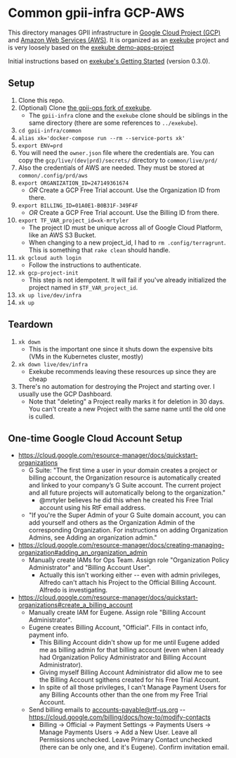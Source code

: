 # Common gpii-infra GCP-AWS

This directory manages GPII infrastructure in [Google Cloud Project (GCP)](https://cloud.google.com/) and [Amazon Web Services (AWS)](https://aws.amazon.com/). It is organized as an [exekube](https://github.com/exekube/exekube) project and is very loosely based on the [exekube demo-apps-project](https://github.com/exekube/demo-apps-project)

Initial instructions based on [exekube's Getting Started](https://exekube.github.io/exekube/in-practice/getting-started/) (version 0.3.0).

## Setup

1. Clone this repo.
1. (Optional) Clone [the gpii-ops fork of exekube](https://github.com/gpii-ops/exekube).
   * The `gpii-infra` clone and the `exekube` clone should be siblings in the same directory (there are some references to `../exekube`).
1. `cd gpii-infra/common`
1. `alias xk='docker-compose run --rm --service-ports xk'`
1. `export ENV=prd`
1. You will need the `owner.json` file where the credentials are. You can copy
   the `gcp/live/(dev|prd)/secrets/` directory to `common/live/prd/`
1. Also the credentials of AWS are needed. They must be stored at
   `common/.config/prd/aws`
1. `export ORGANIZATION_ID=247149361674`
   * *OR* Create a GCP Free Trial account. Use the Organization ID from there.
1. `export BILLING_ID=01A0E1-B0B31F-349F4F`
   * *OR* Create a GCP Free Trial account. Use the Billing ID from there.
1. `export TF_VAR_project_id=xk-mrtyler`
   * The project ID must be unique across all of Google Cloud Platform, like an AWS S3 Bucket.
   * When changing to a new project\_id, I had to `rm .config/terragrunt`. This is something that `rake clean` should handle.
1. `xk gcloud auth login`
   * Follow the instructions to authenticate.
1. `xk gcp-project-init`
   * This step is not idempotent. It will fail if you've already initialized the project named in `$TF_VAR_project_id`.
1. `xk up live/dev/infra`
1. `xk up`

## Teardown

1. `xk down`
   * This is the important one since it shuts down the expensive bits (VMs in the Kubernetes cluster, mostly)
1. `xk down live/dev/infra`
   * Exekube recommends leaving these resources up since they are cheap
1. There's no automation for destroying the Project and starting over. I usually use the GCP Dashboard.
   * Note that "deleting" a Project really marks it for deletion in 30 days. You can't create a new Project with the same name until the old one is culled.

## One-time Google Cloud Account Setup
* https://cloud.google.com/resource-manager/docs/quickstart-organizations
   * G Suite: "The first time a user in your domain creates a project or billing account, the Organization resource is automatically created and linked to your company’s G Suite account. The current project and all future projects will automatically belong to the organization."
      * @mrtyler believes he did this when he created his Free Trial account using his RtF email address.
   * "If you're the Super Admin of your G Suite domain account, you can add yourself and others as the Organization Admin of the corresponding Organization. For instructions on adding Organization Admins, see Adding an organization admin."
* https://cloud.google.com/resource-manager/docs/creating-managing-organization#adding_an_organization_admin
   * Manually create IAMs for Ops Team. Assign role "Organization Policy Administrator" and "Billing Account User".
      * Actually this isn't working either -- even with admin privileges, Alfredo can't attach his Project to the Official Billing Account. Alfredo is investigating.
* https://cloud.google.com/resource-manager/docs/quickstart-organizations#create_a_billing_account
   * Manually create IAM for Eugene. Assign role "Billing Account Administrator".
   * Eugene creates Billing Account, "Official". Fills in contact info, payment info.
      * This Billing Account didn't show up for me until Eugene added me as billing admin for that billing account (even when I already had Organization Policy Administrator and Billing Account Administrator).
      * Giving myself Billing Account Administrator did allow me to see the Billing Account sgithens created for his Free Trial Account.
      * In spite of all those privileges, I can't Manage Payment Users for any Billing Accounts other than the one from my Free Trial Account.
   * Send billing emails to accounts-payable@rtf-us.org -- https://cloud.google.com/billing/docs/how-to/modify-contacts
      * Billing -> Official -> Payment Settings -> Payments Users -> Manage Payments Users -> Add a New User. Leave all Permissions unchecked. Leave Primary Contact unchecked (there can be only one, and it's Eugene). Confirm invitation email.

